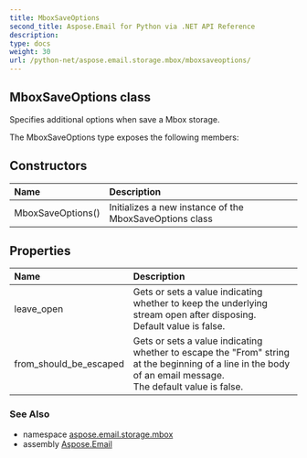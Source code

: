 ```yaml
---
title: MboxSaveOptions
second_title: Aspose.Email for Python via .NET API Reference
description: 
type: docs
weight: 30
url: /python-net/aspose.email.storage.mbox/mboxsaveoptions/
---
```


## MboxSaveOptions class

Specifies additional options when save a Mbox storage.

The MboxSaveOptions type exposes the following members:
## Constructors
| Name | Description |
| :- | :- |
|MboxSaveOptions()|Initializes a new instance of the MboxSaveOptions class|
## Properties
| Name | Description |
| :- | :- |
|leave_open|Gets or sets a value indicating whether to keep the underlying stream open after disposing.<br/>            Default value is false.|
|from_should_be_escaped|Gets or sets a value indicating whether to escape the "From" string at the beginning of a line in the body of an email message.<br/>            The default value is false.|

### See Also

* namespace [aspose.email.storage.mbox](/email/python-net/aspose.email.storage.mbox/)
* assembly [Aspose.Email](/email/python-net/)

